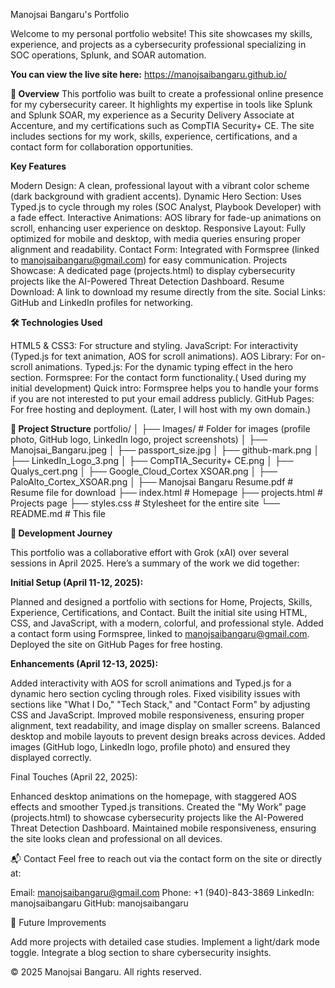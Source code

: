 Manojsai Bangaru's Portfolio

Welcome to my personal portfolio website! This site showcases my skills, experience, and projects as a cybersecurity professional specializing in SOC operations, Splunk, and SOAR automation.

**You can view the live site here:** https://manojsaibangaru.github.io/

**📖 Overview**
This portfolio was built to create a professional online presence for my cybersecurity career. It highlights my expertise in tools like Splunk and Splunk SOAR, my experience as a Security Delivery Associate at Accenture, and my certifications such as CompTIA Security+ CE. The site includes sections for my work, skills, experience, certifications, and a contact form for collaboration opportunities.

**Key Features**

Modern Design: A clean, professional layout with a vibrant color scheme (dark background with gradient accents).
Dynamic Hero Section: Uses Typed.js to cycle through my roles (SOC Analyst, Playbook Developer) with a fade effect.
Interactive Animations: AOS library for fade-up animations on scroll, enhancing user experience on desktop.
Responsive Layout: Fully optimized for mobile and desktop, with media queries ensuring proper alignment and readability.
Contact Form: Integrated with Formspree (linked to manojsaibangaru@gmail.com) for easy communication.
Projects Showcase: A dedicated page (projects.html) to display cybersecurity projects like the AI-Powered Threat Detection Dashboard.
Resume Download: A link to download my resume directly from the site.
Social Links: GitHub and LinkedIn profiles for networking.

**🛠️ Technologies Used**

HTML5 & CSS3: For structure and styling.
JavaScript: For interactivity (Typed.js for text animation, AOS for scroll animations).
AOS Library: For on-scroll animations.
Typed.js: For the dynamic typing effect in the hero section.
Formspree: For the contact form functionality.( Used during my initial development) Quick intro: Formspree helps you to handle your forms if you are not interested to put your email address publicly. 
GitHub Pages: For free hosting and deployment. (Later, I will host with my own domain.)

**📂 Project Structure**
portfolio/
│
├── Images/                    # Folder for images (profile photo, GitHub logo, LinkedIn logo, project screenshots)
│   ├── Manojsai_Bangaru.jpeg
│   ├── passport_size.jpg
│   ├── github-mark.png
│   ├── LinkedIn_Logo_3.png
│   ├── CompTIA_Security+ CE.png
│   ├── Qualys_cert.png
│   ├── Google_Cloud_Cortex XSOAR.png
│   ├── PaloAlto_Cortex_XSOAR.png
│
├── Manojsai Bangaru Resume.pdf # Resume file for download
├── index.html                 # Homepage
├── projects.html              # Projects page
├── styles.css                 # Stylesheet for the entire site
└── README.md                  # This file

**🚀 Development Journey**

This portfolio was a collaborative effort with Grok (xAI) over several sessions in April 2025. Here’s a summary of the work we did together:

**Initial Setup (April 11-12, 2025):**

Planned and designed a portfolio with sections for Home, Projects, Skills, Experience, Certifications, and Contact.
Built the initial site using HTML, CSS, and JavaScript, with a modern, colorful, and professional style.
Added a contact form using Formspree, linked to manojsaibangaru@gmail.com.
Deployed the site on GitHub Pages for free hosting.


**Enhancements (April 12-13, 2025):**

Added interactivity with AOS for scroll animations and Typed.js for a dynamic hero section cycling through roles.
Fixed visibility issues with sections like "What I Do," "Tech Stack," and "Contact Form" by adjusting CSS and JavaScript.
Improved mobile responsiveness, ensuring proper alignment, text readability, and image display on smaller screens.
Balanced desktop and mobile layouts to prevent design breaks across devices.
Added images (GitHub logo, LinkedIn logo, profile photo) and ensured they displayed correctly.


Final Touches (April 22, 2025):

Enhanced desktop animations on the homepage, with staggered AOS effects and smoother Typed.js transitions.
Created the "My Work" page (projects.html) to showcase cybersecurity projects like the AI-Powered Threat Detection Dashboard.
Maintained mobile responsiveness, ensuring the site looks clean and professional on all devices.


📬 Contact
Feel free to reach out via the contact form on the site or directly at:

Email: manojsaibangaru@gmail.com
Phone: +1 (940)-843-3869
LinkedIn: manojsaibangaru
GitHub: manojsaibangaru

📝 Future Improvements

Add more projects with detailed case studies.
Implement a light/dark mode toggle.
Integrate a blog section to share cybersecurity insights.


© 2025 Manojsai Bangaru. All rights reserved.
